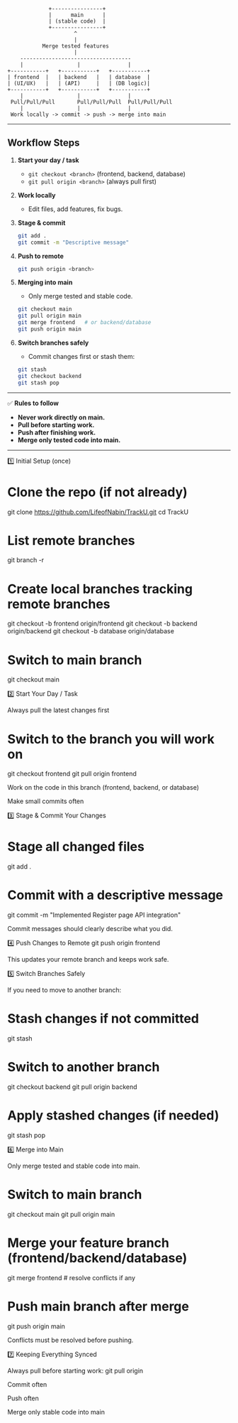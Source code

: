 

```
             +----------------+
             |      main      |
             | (stable code)  |
             +----------------+
                     ^
                     |
           Merge tested features
                     |
    -----------------------------------
    |                 |               |
+-----------+   +-----------+   +-----------+
| frontend  |   | backend   |   | database  |
| (UI/UX)   |   | (API)     |   | (DB logic)|
+-----------+   +-----------+   +-----------+
    |                 |               |
 Pull/Pull/Pull       Pull/Pull/Pull  Pull/Pull/Pull
    |                 |               |
 Work locally -> commit -> push -> merge into main
```

---

## **Workflow Steps**

1. **Start your day / task**

   * `git checkout <branch>` (frontend, backend, database)
   * `git pull origin <branch>` (always pull first)

2. **Work locally**

   * Edit files, add features, fix bugs.

3. **Stage & commit**

   ```bash
   git add .
   git commit -m "Descriptive message"
   ```

4. **Push to remote**

   ```bash
   git push origin <branch>
   ```

5. **Merging into main**

   * Only merge tested and stable code.

   ```bash
   git checkout main
   git pull origin main
   git merge frontend   # or backend/database
   git push origin main
   ```

6. **Switch branches safely**

   * Commit changes first or stash them:

   ```bash
   git stash
   git checkout backend
   git stash pop
   ```

---

✅ **Rules to follow**

* **Never work directly on main.**
* **Pull before starting work.**
* **Push after finishing work.**
* **Merge only tested code into main.**

---

1️⃣ Initial Setup (once)
# Clone the repo (if not already)
git clone https://github.com/LifeofNabin/TrackU.git
cd TrackU

# List remote branches
git branch -r

# Create local branches tracking remote branches
git checkout -b frontend origin/frontend
git checkout -b backend origin/backend
git checkout -b database origin/database

# Switch to main branch
git checkout main

2️⃣ Start Your Day / Task

Always pull the latest changes first

# Switch to the branch you will work on
git checkout frontend
git pull origin frontend


Work on the code in this branch (frontend, backend, or database)

Make small commits often

3️⃣ Stage & Commit Your Changes
# Stage all changed files
git add .

# Commit with a descriptive message
git commit -m "Implemented Register page API integration"


Commit messages should clearly describe what you did.

4️⃣ Push Changes to Remote
git push origin frontend


This updates your remote branch and keeps work safe.

5️⃣ Switch Branches Safely

If you need to move to another branch:

# Stash changes if not committed
git stash

# Switch to another branch
git checkout backend
git pull origin backend

# Apply stashed changes (if needed)
git stash pop

6️⃣ Merge into Main

Only merge tested and stable code into main.

# Switch to main branch
git checkout main
git pull origin main

# Merge your feature branch (frontend/backend/database)
git merge frontend   # resolve conflicts if any

# Push main branch after merge
git push origin main


Conflicts must be resolved before pushing.

7️⃣ Keeping Everything Synced

Always pull before starting work: git pull origin <branch>

Commit often

Push often

Merge only stable code into main
